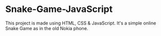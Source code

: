 # Snake-Game-JavaScript
This project is made using HTML, CSS & JavaScript.
It's a simple online Snake Game as in the old Nokia phone.
